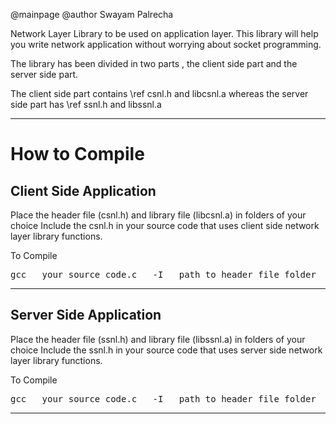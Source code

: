 @mainpage
@author Swayam Palrecha

Network Layer Library to be used on application layer.
This library will help you write network application without worrying about socket programming.

The library has been divided in two parts , the client side part and the server side part.

The client side part contains \ref csnl.h and libcsnl.a whereas the server side part has \ref ssnl.h and libssnl.a

<hr/> 

<h1> How to Compile </h1> 
<h2> Client Side Application</h2>

Place the header file (csnl.h) and library file (libcsnl.a) in folders of your choice
Include the csnl.h in your source code that uses client side network layer library functions.

To Compile 
<pre>
gcc   your_source_code.c   -I   path_to_header_file_folder   -L   path_to_library_file_folder   -l   csnl -o   executable_file_name
</pre>
<hr/>

<h2> Server Side Application</h2>

Place the header file (ssnl.h) and library file (libssnl.a) in folders of your choice
Include the ssnl.h in your source code that uses server side network layer library functions.

To Compile 
<pre>
gcc   your_source_code.c   -I   path_to_header_file_folder   -L   path_to_library_file_folder   -l   ssnl -o   executable_file_name
</pre>
<hr/>

